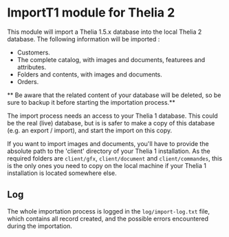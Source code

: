 # ImportT1 module for Thelia 2 #

This module will import a Thelia 1.5.x database into the local Thelia 2 database. The following information will be imported :

- Customers.
- The complete catalog, with images and documents, featurees and attributes.
- Folders and contents, with images and documents.
- Orders.

** Be aware that the related content of your database will be deleted, so be sure to backup it before starting the importation process.**

The import process needs an access to your Thelia 1 database. This could be the real (live) database, but is is safer to make a copy of this database (e.g. an export / import), and start the import on this copy.

If you want to import images and documents, you'll have to provide the absolute path to the 'client' directory of your Thelia 1 installation.
As the required folders are `client/gfx`, `client/document` and `client/commandes`, this is the only ones you need to copy on the local machine if your Thelia 1 installation is located 
somewhere else.

## Log ##

The whole importation process is logged in the `log/import-log.txt` file, which contains all record created, and the possible errors encountered during the importation.
